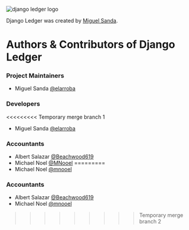 ![django ledger logo](https://us-east-1.linodeobjects.com/django-ledger/logo/django-ledger-logo@2x.png)

Django Ledger was created by [Miguel Sanda](https://github.com/elarroba).

# __Authors & Contributors of Django Ledger__

### Project Maintainers
* Miguel Sanda [@elarroba](https://github.com/elarroba)

### Developers
<<<<<<<<< Temporary merge branch 1
* Miguel Sanda [@elarroba](https://github.com/elarroba)

### Accountants
* Albert Salazar [@Beachwood619](https://github.com/Beachwood619)
* Michael Noel [@MNooel](https://github.com/MNooel)
=========
* Michael Noel [@mnooel](https://github.com/mnooel)

### Accountants
* Albert Salazar [@Beachwood619](https://github.com/Beachwood619)
* Michael Noel [@mnooel](https://github.com/mnooel) 
>>>>>>>>> Temporary merge branch 2
